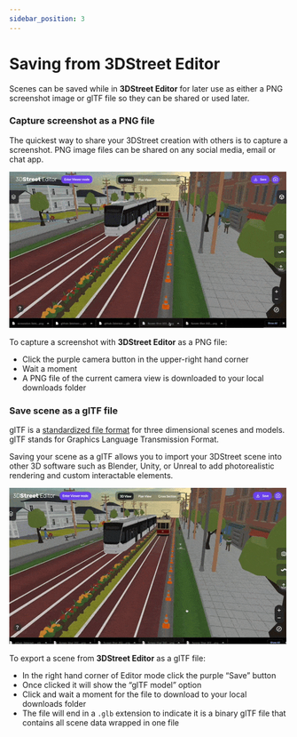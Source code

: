 ```yaml
---
sidebar_position: 3
---
```


# Saving from 3DStreet Editor

Scenes can be saved while in **3DStreet Editor** for later use as either a PNG screenshot image or glTF file so they can be shared or used later.

### Capture screenshot as a PNG file
The quickest way to share your 3DStreet creation with others is to capture a screenshot. PNG image files can be shared on any social media, email or chat app.

![Animated gif of a user capturing a screenshot in 3DStreet Editor.](/img/docs/3dstreet-editor-capture-screenshot.gif)

To capture a screenshot with **3DStreet Editor** as a PNG file:
  - Click the purple camera button in the upper-right hand corner
  - Wait a moment
  - A PNG file of the current camera view is downloaded to your local downloads folder

### Save scene as a glTF file
glTF is a [standardized file format](https://github.com/KhronosGroup/glTF#readme) for three dimensional scenes and models. glTF stands for Graphics Language Transmission Format.

Saving your scene as a glTF allows you to import your 3DStreet scene into other 3D software such as Blender, Unity, or Unreal to add photorealistic rendering and custom interactable elements.

![Animated gif of a user saving a scene to a gltf file using 3DStreet Editor.](/img/docs/3dstreet-editor-save-as-gltf.gif)

To export a scene from **3DStreet Editor** as a glTF file:
  - In the right hand corner of Editor mode click the purple “Save” button
  - Once clicked it will show the “glTF model” option
  - Click and wait a moment for the file to download to your local downloads folder
  - The file will end in a `.glb` extension to indicate it is a binary glTF file that contains all scene data wrapped in one file
